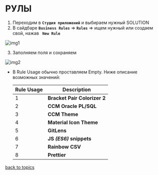 # РУЛЫ

1. Переходим в **`Студия приложений`** и выбираем нужный SOLUTION
2. В сайдбаре **`Business Rules`** => **`Rules`** => ищем нужный или создаем свой, нажав **` New Rule`**

![img1](https://github.com/CrappyCodeMaker/ECCENTEX-KNOWLEGE/blob/main/Content/4%Rules/IMG/1.png?raw=true)

3. Заполняем поля и сохраняем

![img2](https://github.com/CrappyCodeMaker/ECCENTEX-KNOWLEGE/blob/main/Content/4%Rules/IMG/1.png?raw=true)

* В Rule Usage обычно проставляем Empty. Ниже описание возможных значений:

  | Rule Usage | Description                   |
  |------------|------------------------------ |
  | 1          | **Bracket Pair Colorizer 2**  |
  | 2          | **CCM Oracle PL/SQL**         |
  | 3          | **CCM Theme**                 |
  | 4          | **Material Icon Theme**       |
  | 5          | **GitLens**                   |
  | 6          | **JS _(ES6)_ snippets**       |
  | 7          | **Rainbow CSV**               |
  | 8          | **Prettier** |


[back to topics](https://github.com/CrappyCodeMaker/ECCENTEX-KNOWLEGE/blob/main/Content/0%20Topics/README.md)